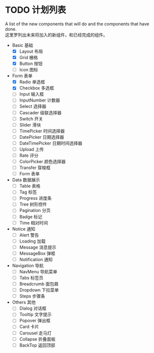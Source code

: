 # TODO 计划列表
A list of the new components that will do and the components that have done.  
这里罗列出未来将加入的新组件，和已经完成的组件。

- Basic 基础
    + [X] Layout 布局
    + [X] Grid 栅格
    + [X] Button 按钮
    + [ ] Icon 图标
- Form 表单
    + [X] Radio 单选框
    + [X] Checkbox 多选框
    + [ ] Input 输入框
    + [ ] InputNumber 计数器
    + [ ] Select 选择器
    + [ ] Cascader 级联选择器
    + [ ] Switch 开关
    + [ ] Slider 滑块
    + [ ] TimePicker 时间选择器
    + [ ] DatePicker 日期选择器
    + [ ] DateTimePicker 日期时间选择器
    + [ ] Upload 上传
    + [ ] Rate 评分
    + [ ] ColorPicker 颜色选择器
    + [ ] Transfer 穿梭框
    + [ ] Form 表单
- Data 数据展示
    + [ ] Table 表格
    + [ ] Tag 标签
    + [ ] Progress 进度条
    + [ ] Tree 树形控件
    + [ ] Pagination 分页
    + [ ] Badge 标记
    + [ ] Time 相对时间
- Notice 通知
    + [ ] Alert 警告
    + [ ] Loading 加载
    + [ ] Message 消息提示
    + [ ] MessageBox 弹框
    + [ ] Notification 通知
- Navigation 导航
    + [ ] NavMenu 导航菜单
    + [ ] Tabs 标签页
    + [ ] Breadcrumb 面包屑
    + [ ] Dropdown 下拉菜单
    + [ ] Steps 步骤条
- Others 其他
    + [ ] Dialog 对话框
    + [ ] Tooltip 文字提示
    + [ ] Popover 弹出框
    + [ ] Card 卡片
    + [ ] Carousel 走马灯
    + [ ] Collapse 折叠面板
    + [ ] BackTop 返回顶部